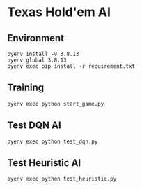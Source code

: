 # Texas Hold'em AI
## Environment
```shell
pyenv install -v 3.8.13
pyenv global 3.8.13
pyenv exec pip install -r requirement.txt
```
## Training
```shell
pyenv exec python start_game.py
```
## Test DQN AI
```shell
pyenv exec python test_dqn.py
```
## Test Heuristic AI
```shell
pyenv exec python test_heuristic.py
```

